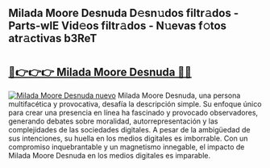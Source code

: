 ## Milada Moore Desnuda D𝚎sn𝚞dos filtr𝚊dos - Parts-wIE Vid𝚎os filtr𝚊dos - N𝚞evas f𝚘tos atr𝚊ctivas b3ReT

# <h2><a href="http://mbe38z7.tromn.icu/?c=Milada+Moore+Desnuda">🔗👉👉👉 Milada Moore Desnuda 🔗🔗</a></h2>

[![Milada Moore Desnuda nuevo](https://i.imgur.com/pEAQMta.gif)](http://mbe38z7.tromn.icu/?c=Milada+Moore+Desnuda)
Milada Moore Desnuda, una persona multifacética y provocativa, desafía la descripción simple. Su enfoque único para crear una presencia en línea ha fascinado y provocado observadores, generando debates sobre moralidad, autorrepresentación y las complejidades de las sociedades digitales. A pesar de la ambigüedad de sus intenciones, su huella en los medios digitales es imborrable. Con un compromiso inquebrantable y un magnetismo innegable, el impacto de Milada Moore Desnuda en los medios digitales es imparable.

